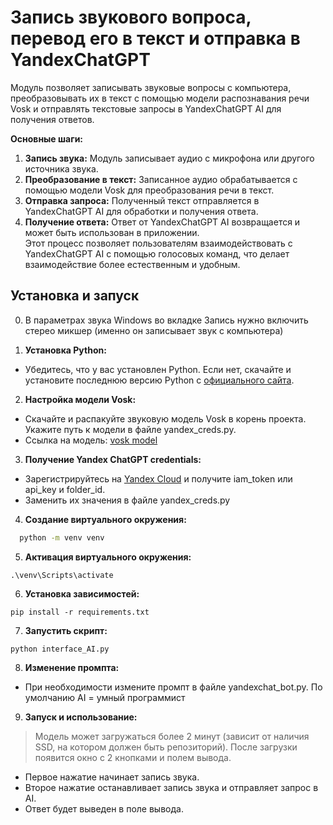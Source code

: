 
# Запись звукового вопроса, перевод его в текст и отправка в YandexChatGPT

Модуль позволяет записывать звуковые вопросы с компьютера, преобразовывать их в текст с помощью модели распознавания речи Vosk и отправлять текстовые запросы в YandexChatGPT AI для получения ответов.

**Основные шаги:**
1) **Запись звука:** Модуль записывает аудио с микрофона или другого источника звука.
2) **Преобразование в текст:** Записанное аудио обрабатывается с помощью модели Vosk для преобразования речи в текст.
3) **Отправка запроса:** Полученный текст отправляется в YandexChatGPT AI для обработки и получения ответа.
4) **Получение ответа:** Ответ от YandexChatGPT AI возвращается и может быть использован в приложении.
\
Этот процесс позволяет пользователям взаимодействовать с YandexChatGPT AI с помощью голосовых команд, что делает взаимодействие более естественным и удобным.

## Установка и запуск

0) В параметрах звука Windows во вкладке Запись нужно включить стерео микшер (именно он записывает звук с компьютера)

1) **Установка Python:**
* Убедитесь, что у вас установлен Python. Если нет, скачайте и установите последнюю версию Python с [официального сайта](https://www.python.org/downloads/).

2) **Настройка модели Vosk:**
* Скачайте и распакуйте звуковую модель Vosk в корень проекта. Укажите путь к модели в файле yandex_creds.py.
* Ссылка на модель: [vosk model](https://alphacephei.com/vosk/models/vosk-model-ru-0.42.zip)

3) **Получение Yandex ChatGPT credentials:**
* Зарегистрируйтесь на [Yandex Cloud](https://yandex.cloud/) и получите iam_token или api_key и folder_id. 
* Заменить их значения в файле yandex_creds.py

4) **Создание виртуального окружения:**
```bash
  python -m venv venv
```

5) **Активация виртуального окружения:**
```
.\venv\Scripts\activate
```

6) **Установка зависимостей:**
```
pip install -r requirements.txt
```
7) **Запустить скрипт:**
```
python interface_AI.py
```
8) **Изменение промпта:**
* При необходимости измените промпт в файле yandexchat_bot.py. По умолчанию AI = умный программист
9) **Запуск и использование:**
> Модель может загружаться более 2 минут (зависит от наличия SSD, на котором должен быть репозиторий). 
> После загрузки появится окно с 2 кнопками и полем вывода.

* Первое нажатие начинает запись звука. 
* Второе нажатие останавливает запись звука и отправляет запрос в AI. 
* Ответ будет выведен в поле вывода.
